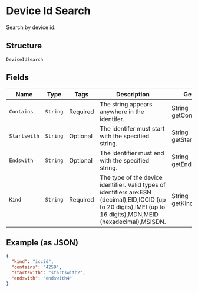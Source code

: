 
# Device Id Search

Search by device id.

## Structure

`DeviceIdSearch`

## Fields

| Name | Type | Tags | Description | Getter | Setter |
|  --- | --- | --- | --- | --- | --- |
| `Contains` | `String` | Required | The string appears anywhere in the identifer. | String getContains() | setContains(String contains) |
| `Startswith` | `String` | Optional | The identifer must start with the specified string. | String getStartswith() | setStartswith(String startswith) |
| `Endswith` | `String` | Optional | The identifier must end with the specified string. | String getEndswith() | setEndswith(String endswith) |
| `Kind` | `String` | Required | The type of the device identifier. Valid types of identifiers are:ESN (decimal),EID,ICCID (up to 20 digits),IMEI (up to 16 digits),MDN,MEID (hexadecimal),MSISDN. | String getKind() | setKind(String kind) |

## Example (as JSON)

```json
{
  "kind": "iccid",
  "contains": "4259",
  "startswith": "startswith2",
  "endswith": "endswith4"
}
```


